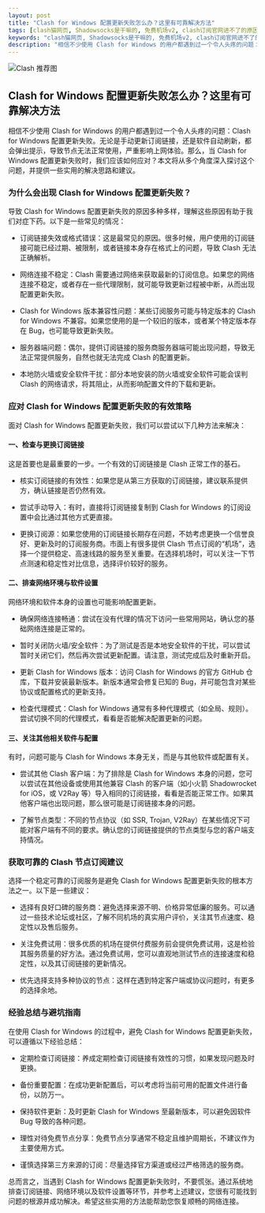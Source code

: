 ```yaml
---
layout: post
title: "Clash for Windows 配置更新失败怎么办？这里有可靠解决方法"
tags: [clash猫网页, Shadowsocks是干嘛的, 免费机场v2, clash订阅官网进不了的原因, 手机clash共享热点]
keywords: "clash猫网页, Shadowsocks是干嘛的, 免费机场v2, clash订阅官网进不了的原因, 手机clash共享热点"
description: "相信不少使用 Clash for Windows 的用户都遇到过一个令人头疼的问题：Clash for Windows 配置更新失败。无论是手动更新订阅链接，还是软件自动刷新，都会弹出提示，导致节点无法正常使用，严重影响上网体验。那么，当 Clash for Windows 配置更新失败时，我们应该如何应对？本文将从多个角度深入探讨这个问题，并提供一些实用的解决思路和建议。"
---
```


![Clash 推荐图](https://clashjd.github.io/assets/img/机场订阅免费.png)

## Clash for Windows 配置更新失败怎么办？这里有可靠解决方法

相信不少使用 Clash for Windows 的用户都遇到过一个令人头疼的问题：Clash for Windows 配置更新失败。无论是手动更新订阅链接，还是软件自动刷新，都会弹出提示，导致节点无法正常使用，严重影响上网体验。那么，当 Clash for Windows 配置更新失败时，我们应该如何应对？本文将从多个角度深入探讨这个问题，并提供一些实用的解决思路和建议。

### 为什么会出现 Clash for Windows 配置更新失败？

导致 Clash for Windows 配置更新失败的原因多种多样，理解这些原因有助于我们对症下药。以下是一些常见的情况：

- 订阅链接失效或格式错误：这是最常见的原因。很多时候，用户使用的订阅链接可能已经过期、被限制，或者链接本身存在格式上的问题，导致 Clash 无法正确解析。

- 网络连接不稳定：Clash 需要通过网络来获取最新的订阅信息。如果您的网络连接不稳定，或者存在一些代理限制，就可能导致更新过程被中断，从而出现配置更新失败。

- Clash for Windows 版本兼容性问题：某些订阅服务可能与特定版本的 Clash for Windows 不兼容。如果您使用的是一个较旧的版本，或者某个特定版本存在 Bug，也可能导致更新失败。

- 服务器端问题：偶尔，提供订阅链接的服务商服务器端可能出现问题，导致无法正常提供服务，自然也就无法完成 Clash 的配置更新。

- 本地防火墙或安全软件干扰：部分本地安装的防火墙或安全软件可能会误判 Clash 的网络请求，将其阻止，从而影响配置文件的下载和更新。

### 应对 Clash for Windows 配置更新失败的有效策略

面对 Clash for Windows 配置更新失败，我们可以尝试以下几种方法来解决：

#### 一、检查与更换订阅链接

这是首要也是最重要的一步。一个有效的订阅链接是 Clash 正常工作的基石。

- 核实订阅链接的有效性：如果您是从第三方获取的订阅链接，建议联系提供方，确认链接是否仍然有效。

- 尝试手动导入：有时，直接将订阅链接复制到 Clash for Windows 的订阅设置中会比通过其他方式更直接。

- 更换订阅源：如果您使用的订阅链接长期存在问题，不妨考虑更换一个信誉良好、更新及时的订阅服务商。市面上有很多提供 Clash 节点订阅的“机场”，选择一个提供稳定、高速线路的服务至关重要。在选择机场时，可以关注一下节点测速和稳定性对比信息，选择评价较好的服务。

#### 二、排查网络环境与软件设置

网络环境和软件本身的设置也可能影响配置更新。

- 确保网络连接畅通：尝试在没有代理的情况下访问一些常用网站，确认您的基础网络连接是正常的。

- 暂时关闭防火墙/安全软件：为了测试是否是本地安全软件的干扰，可以尝试暂时关闭它们，然后再次尝试更新配置。请注意，测试完成后及时重新开启。

- 更新 Clash for Windows 版本：访问 Clash for Windows 的官方 GitHub 仓库，下载并安装最新版本。新版本通常会修复已知的 Bug，并可能包含对某些协议或配置格式的更新支持。

- 检查代理模式：Clash for Windows 通常有多种代理模式（如全局、规则）。尝试切换不同的代理模式，看看是否能解决配置更新的问题。

#### 三、关注其他相关软件与配置

有时，问题可能与 Clash for Windows 本身无关，而是与其他软件或配置有关。

- 尝试其他 Clash 客户端：为了排除是 Clash for Windows 本身的问题，您可以尝试在其他设备或使用其他兼容 Clash 的客户端（如小火箭 Shadowrocket for iOS，或 V2Ray 等）导入相同的订阅链接，看看是否能正常工作。如果其他客户端也出现问题，那么很可能是订阅链接本身的问题。

- 了解节点类型：不同的节点协议（如 SSR, Trojan, V2Ray）在某些情况下可能对客户端有不同的要求。确认您的订阅链接提供的节点类型与您的客户端支持情况。

### 获取可靠的 Clash 节点订阅建议

选择一个稳定可靠的订阅服务是避免 Clash for Windows 配置更新失败的根本方法之一。以下是一些建议：

- 选择有良好口碑的服务商：避免选择来源不明、价格异常低廉的服务。可以通过一些技术论坛或社区，了解不同机场的真实用户评价，关注其节点速度、稳定性以及售后服务。

- 关注免费试用：很多优质的机场在提供付费服务前会提供免费试用，这是检验其服务质量的好方法。通过免费试用，您可以直观地测试节点的连接速度和稳定性，以及其订阅链接的更新情况。

- 优先选择支持多种协议的节点：这样在遇到特定客户端或协议问题时，有更多的选择余地。

### 经验总结与避坑指南

在使用 Clash for Windows 的过程中，避免 Clash for Windows 配置更新失败，可以遵循以下经验总结：

- 定期检查订阅链接：养成定期检查订阅链接有效性的习惯，如果发现问题及时更换。

- 备份重要配置：在成功更新配置后，可以考虑将当前可用的配置文件进行备份，以防万一。

- 保持软件更新：及时更新 Clash for Windows 至最新版本，可以避免因软件 Bug 导致的各种问题。

- 理性对待免费节点分享：免费节点分享通常不稳定且维护周期长，不建议作为主要使用方式。

- 谨慎选择第三方来源的订阅：尽量选择官方渠道或经过严格筛选的服务商。

总而言之，当遇到 Clash for Windows 配置更新失败时，不要慌张。通过系统地排查订阅链接、网络环境以及软件设置等环节，并参考上述建议，您很有可能找到问题的根源并成功解决。希望这些实用的方法能帮助您恢复顺畅的网络连接。